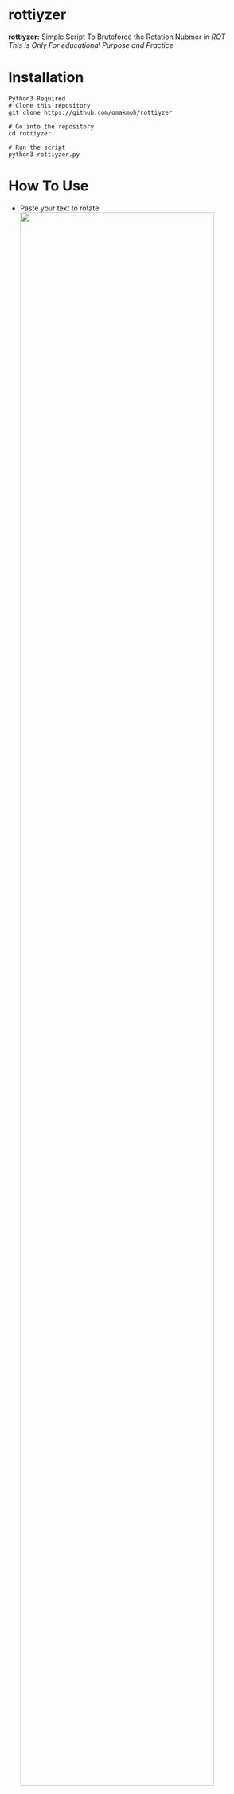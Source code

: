 # rottiyzer
**rottiyzer:** Simple Script To Bruteforce the Rotation Nubmer in *ROT* <br>
*This is Only For educational Purpose and Practice*
# Installation
```
Python3 Required
# Clone this repository
git clone https://github.com/omakmoh/rottiyzer

# Go into the repository
cd rottiyzer

# Run the script
python3 rottiyzer.py
```
# How To Use 
* Paste your text to rotate 
<img src="https://imgur.com/download/E6x2mDW" width="90%"></img> 
* You have 2 options 1 For show all attempts or 2 to show only useful attempts
* Option No.1 Showd up all attempts
<img src="https://imgur.com/download/QxRnZKJ" width="90%"></img> 
* Option No.2 Showd the useful attempt BTW you can add your words by edit the file.
<img src="https://imgur.com/download/Rjzjao1/" width="90%"></img><br> 
**Thanks**
